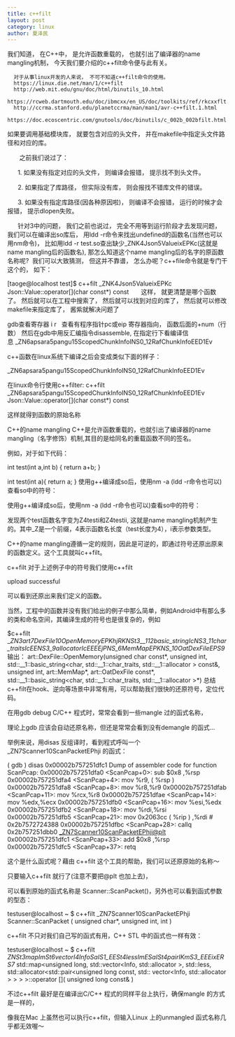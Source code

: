```yaml
---
title: c++filt
layout: post
category: linux
author: 夏泽民
---
```

  我们知道， 在C++中， 是允许函数重载的， 也就引出了编译器的name mangling机制， 今天我们要介绍的c++filt命令便与此有关。

      对于从事linux开发的人来说， 不可不知道c++filt命令的使用。
      https://linux.die.net/man/1/c++filt
      http://web.mit.edu/gnu/doc/html/binutils_10.html
      https://rcweb.dartmouth.edu/doc/ibmcxx/en_US/doc/toolkits/ref/rkcxxflt.htm
      http://ccrma.stanford.edu/planetccrma/man/man1/avr-c++filt.1.html
      https://doc.ecoscentric.com/gnutools/doc/binutils/c_002b_002bfilt.html
<!-- more -->
 如果要调用基础模块库， 就要包含对应的头文件， 并在makefile中指定头文件路径和对应的库。

       之前我们说过了：

      1. 如果没有指定对应的头文件， 则编译会报错， 提示找不到头文件。 

      2. 如果指定了库路径， 但实际没有库， 则会报找不错库文件的错误。 

      3. 如果没有指定库路径(因各种原因啦)， 则编译不会报错， 运行的时候才会报错， 提示dlopen失败。



      针对3中的问题， 我们之前也说过， 完全不用等到运行阶段才去发现问题， 我们可以在编译出so库后， 用ldd -r命令来找出undefined的函数名(当然也可以用nm命令)， 比如用ldd -r test.so查出缺少_ZNK4Json5ValueixEPKc(这就是name mangling后的函数名), 那怎么知道这个name mangling后的名字的原函数名称呢?  我们可以大致猜测， 但这并不靠谱， 怎么办呢？c++file命令就是专门干这个的， 如下：

[taoge@localhost test]$ c++filt _ZNK4Json5ValueixEPKc
Json::Value::operator[](char const*) const
      这样， 就更清楚是哪个函数了。 然后就可以在工程中搜索了， 然后就可以找到对应的库了， 然后就可以修改makefile来指定库了， 酱紫就解决问题了

gdb查看寄存器 i r   查看有程序指针pc或eip 寄存器指向， 函数后面的+num（行数）
然后在gdb中用反汇编指令disassemble,
在指定行下看编译信息 _ZN6apsara5pangu15ScopedChunkInfoINS0_12RafChunkInfoEED1Ev

c++函数在linux系统下编译之后会变成类似下面的样子：

_ZN6apsara5pangu15ScopedChunkInfoINS0_12RafChunkInfoEED1Ev

在linux命令行使用c++filter:
c++filt _ZN6apsara5pangu15ScopedChunkInfoINS0_12RafChunkInfoEED1Ev
Json::Value::operator[](char const*) const

这样就得到函数的原始名称



C++的name mangling
C++是允许函数重载的，也就引出了编译器的name mangling（名字修饰）机制,其目的是给同名的重载函数不同的签名。

例如，对于如下代码：

int test(int a,int b)
{
  return a+b;
}

int test(int a){
 return a;
}
使用g++编译成so后，使用nm -a (ldd -r命令也可以)查看so中的符号：

使用g++编译成so后，使用nm -a (ldd -r命令也可以)查看so中的符号：

发现两个test函数名字变为Z4testi和Z4testii, 这就是name mangling机制产生的。其中_Z是一个前缀，4表示函数名长度（test长度为4），i表示参数类型。

C++的name mangling遵循一定的规则，因此是可逆的，即通过符号还原出原来的函数定义。这个工具就叫c++filt。

c++filt
对于上述例子中的符号我们使用c++filt

upload successful

可以看到还原出来我们定义的函数。

当然，工程中的函数并没有我们给出的例子中那么简单，例如Android中有那么多的类和命名空间，其编译生成的符号也是很复杂的，例如

$c++filt __ZN3art7DexFile10OpenMemoryEPKhjRKNSt3__112basic_stringIcNS3_11char_traitsIcEENS3_9allocatorIcEEEEjPNS_6MemMapEPKNS_10OatDexFileEPS9_
输出：
art::DexFile::OpenMemory(unsigned char const*, unsigned int, std::__1::basic_string<char, std::__1::char_traits<char>, std::__1::allocator<char> > const&, unsigned int, art::MemMap*, art::OatDexFile const*, std::__1::basic_string<char, std::__1::char_traits<char>, std::__1::allocator<char> >*)
总结
c++filt在hook、逆向等场景中非常有用，可以帮助我们很快的还原符号，定位代码。


在用gdb debug C/C++ 程式时，常常会看到一些mangle 过的函式名称，

理论上gdb 应该会自动还原名称，但还是常常会看到没有demangle 的函式…

 

举例来说，用disas 反组译时，看到程式呼叫一个_ZN7Scanner10ScanPacketEPhji 的函式：

( gdb ) disas 0x00002b757251dfc1
Dump of assembler code for function ScanPcap:
0x00002b757251dfa0 <ScanPcap+0>: sub     $0x8 ,%rsp
0x00002b757251dfa4 <ScanPcap+4>: mov %r9, ( %rsp )
0x00002b757251dfa8 <ScanPcap+8>: mov %r8,%r9
0x00002b757251dfab <ScanPcap+11>: mov %rcx,%r8
0x00002b757251dfae <ScanPcap+14>: mov %edx,%ecx
0x00002b757251dfb0 <ScanPcap+16>: mov %esi,%edx
0x00002b757251dfb2 <ScanPcap+18>: mov %rdi,%rsi
0x00002b757251dfb5 <ScanPcap+21>: mov 0x2063cc ( %rip ) ,%rdi         # 0x2b7572724388
0x00002b757251dfbc <ScanPcap+28>: callq 0x2b757251dbb0 <_ZN7Scanner10ScanPacketEPhji@plt>
0x00002b757251dfc1 <ScanPcap+33>: add     $0x8 ,%rsp
0x00002b757251dfc5 <ScanPcap+37>: retq
 

这个是什么函式呢？藉由  c++filt  这个工具的帮助，我们可以还原原始的名称～

只要输入c++filt <mangled symbol name> 就行了(注意不要把@plt 也加上去)，

可以看到原始的函式名称是 Scanner::ScanPacket()，另外也可以看到函式参数的型态：

testuser@localhost ~ $ c++filt _ZN7Scanner10ScanPacketEPhji
Scanner::ScanPacket ( unsigned char*, unsigned int, int )
 

c++filt 不只对我们自己写的函式有用，C++ STL 中的函式也一样有效：

testuser@localhost ~ $ c++filt _ZNSt3mapImSt6vectorI4InfoSaIS1_EESt4lessImESaISt4pairIKmS3_EEEixERS7_
std::map<unsigned long, std::vector<Info, std::allocator<Info> >, std::less<unsigned long>, std::allocator<std::pair<unsigned long const, std:: vector<Info, std::allocator<Info> > > > >::operator []( unsigned long const& )
 

不过c++filt 最好是在编译出C/C++ 程式的同样平台上执行，确保mangle 的方式是一样的，

像我在Mac 上虽然也可以执行c++filt，但输入Linux 上的unmangled 函式名称几乎都无效喔～
